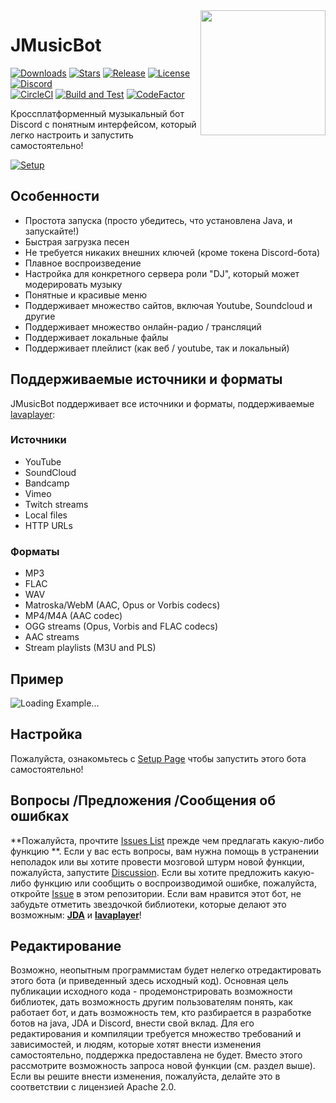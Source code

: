 <img align="right" src="https://i.imgur.com/zrE80HY.png" height="200" width="200">

# JMusicBot

[![Downloads](https://img.shields.io/github/downloads/jagrosh/MusicBot/total.svg)](https://github.com/jagrosh/MusicBot/releases/latest)
[![Stars](https://img.shields.io/github/stars/jagrosh/MusicBot.svg)](https://github.com/jagrosh/MusicBot/stargazers)
[![Release](https://img.shields.io/github/release/jagrosh/MusicBot.svg)](https://github.com/jagrosh/MusicBot/releases/latest)
[![License](https://img.shields.io/github/license/jagrosh/MusicBot.svg)](https://github.com/jagrosh/MusicBot/blob/master/LICENSE)
[![Discord](https://discordapp.com/api/guilds/147698382092238848/widget.png)](https://discord.gg/0p9LSGoRLu6Pet0k)<br>
[![CircleCI](https://dl.circleci.com/status-badge/img/gh/jagrosh/MusicBot/tree/master.svg?style=svg)](https://dl.circleci.com/status-badge/redirect/gh/jagrosh/MusicBot/tree/master)
[![Build and Test](https://github.com/jagrosh/MusicBot/actions/workflows/build-and-test.yml/badge.svg)](https://github.com/jagrosh/MusicBot/actions/workflows/build-and-test.yml)
[![CodeFactor](https://www.codefactor.io/repository/github/jagrosh/musicbot/badge)](https://www.codefactor.io/repository/github/jagrosh/musicbot)

Кроссплатформенный музыкальный бот Discord с понятным интерфейсом, который легко настроить и запустить самостоятельно!

[![Setup](http://i.imgur.com/VvXYp5j.png)](https://jmusicbot.com/setup)

## Особенности
 * Простота запуска (просто убедитесь, что установлена Java, и запускайте!)
 * Быстрая загрузка песен
 * Не требуется никаких внешних ключей (кроме токена Discord-бота)
 * Плавное воспроизведение
 * Настройка для конкретного сервера роли "DJ", который может модерировать музыку
 * Понятные и красивые меню
 * Поддерживает множество сайтов, включая Youtube, Soundcloud и другие
 * Поддерживает множество онлайн-радио / трансляций
 * Поддерживает локальные файлы
 * Поддерживает плейлист (как веб / youtube, так и локальный)

## Поддерживаемые источники и форматы
JMusicBot поддерживает все источники и форматы, поддерживаемые [lavaplayer](https://github.com/sedmelluq/lavaplayer#supported-formats):
### Источники
  * YouTube
  * SoundCloud
  * Bandcamp
  * Vimeo
  * Twitch streams
  * Local files
  * HTTP URLs
### Форматы
  * MP3
  * FLAC
  * WAV
  * Matroska/WebM (AAC, Opus or Vorbis codecs)
  * MP4/M4A (AAC codec)
  * OGG streams (Opus, Vorbis and FLAC codecs)
  * AAC streams
  * Stream playlists (M3U and PLS)

## Пример
![Loading Example...](https://i.imgur.com/kVtTKvS.gif)

## Настройка
Пожалуйста, ознакомьтесь с [Setup Page](https://jmusicbot.com/setup) чтобы запустить этого бота самостоятельно!

## Вопросы /Предложения /Сообщения об ошибках
**Пожалуйста, прочтите [Issues List](https://github.com/jagrosh/MusicBot/issues) прежде чем предлагать какую-либо функцию **. Если у вас есть вопросы, вам нужна помощь в устранении неполадок или вы хотите провести мозговой штурм новой функции, пожалуйста, запустите [Discussion](https://github.com/jagrosh/MusicBot/discussions). Если вы хотите предложить какую-либо функцию или сообщить о воспроизводимой ошибке, пожалуйста, откройте [Issue](https://github.com/jagrosh/MusicBot/issues) в этом репозитории. Если вам нравится этот бот, не забудьте отметить звездочкой библиотеки, которые делают это возможным: [**JDA**](https://github.com/DV8FromTheWorld/JDA) и [**lavaplayer**](https://github.com/sedmelluq/lavaplayer)!

## Редактирование
Возможно, неопытным программистам будет нелегко отредактировать этого бота (и приведенный здесь исходный код). Основная цель публикации исходного кода - продемонстрировать возможности библиотек, дать возможность другим пользователям понять, как работает бот, и дать возможность тем, кто разбирается в разработке ботов на java, JDA и Discord, внести свой вклад. Для его редактирования и компиляции требуется множество требований и зависимостей, и людям, которые хотят внести изменения самостоятельно, поддержка предоставлена не будет. Вместо этого рассмотрите возможность запроса новой функции (см. раздел выше). Если вы решите внести изменения, пожалуйста, делайте это в соответствии с лицензией Apache 2.0.
